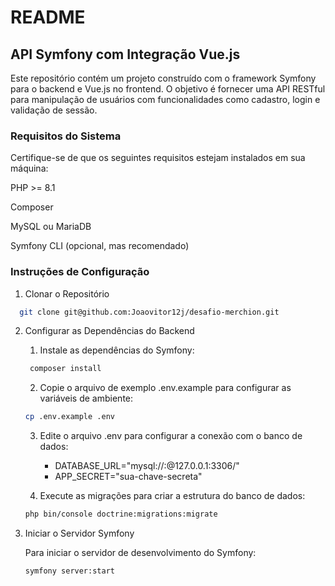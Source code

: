 # README

## API Symfony com Integração Vue.js

Este repositório contém um projeto construído com o framework Symfony para o backend e Vue.js no frontend. O objetivo é fornecer uma API RESTful para
manipulação de usuários com funcionalidades como cadastro, login e validação de sessão.

### Requisitos do Sistema

Certifique-se de que os seguintes requisitos estejam instalados em sua máquina:

PHP >= 8.1

Composer

MySQL ou MariaDB

Symfony CLI (opcional, mas recomendado)

### Instruções de Configuração

1. Clonar o Repositório

``` bash
  git clone git@github.com:Joaovitor12j/desafio-merchion.git
```

2. Configurar as Dependências do Backend
   1. Instale as dependências do Symfony:
   ``` bash
    composer install
    ```
   2. Copie o arquivo de exemplo .env.example para configurar as variáveis de ambiente:
    ``` bash
    cp .env.example .env
    ```

   3. Edite o arquivo .env para configurar a conexão com o banco de dados:
      * DATABASE_URL="mysql://<usuario>:<senha>@127.0.0.1:3306/<nome-do-banco>"
      * APP_SECRET="sua-chave-secreta"

   4. Execute as migrações para criar a estrutura do banco de dados:
   ``` bash
   php bin/console doctrine:migrations:migrate    
   ```
3. Iniciar o Servidor Symfony 

   Para iniciar o servidor de desenvolvimento do Symfony:
   ``` bash
   symfony server:start
   ```